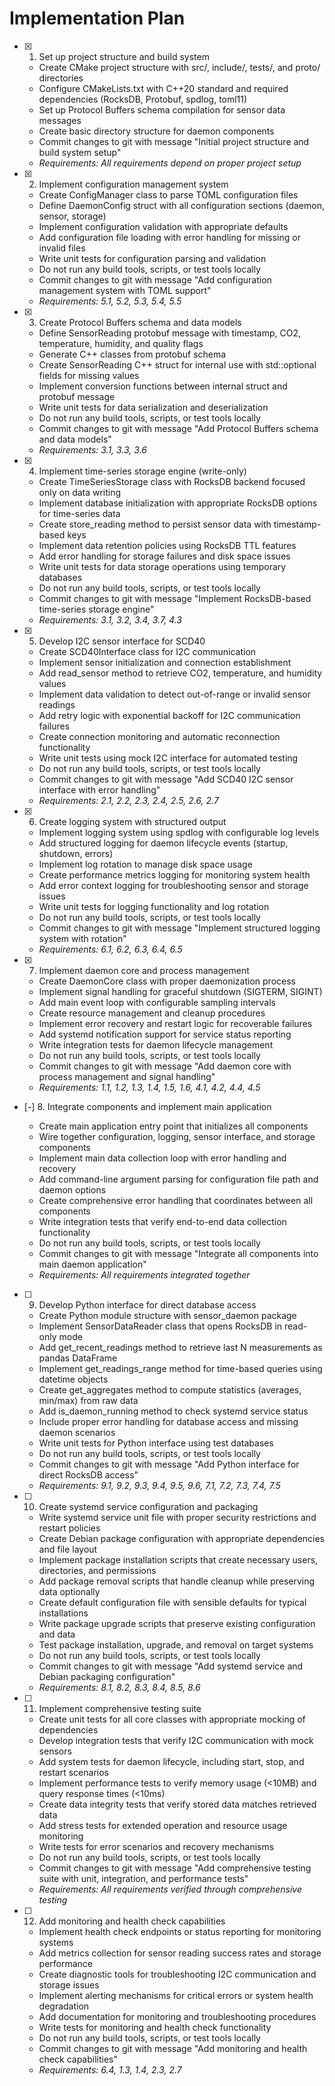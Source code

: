 # Implementation Plan

- [x] 1. Set up project structure and build system
  - Create CMake project structure with src/, include/, tests/, and proto/ directories
  - Configure CMakeLists.txt with C++20 standard and required dependencies (RocksDB, Protobuf, spdlog, toml11)
  - Set up Protocol Buffers schema compilation for sensor data messages
  - Create basic directory structure for daemon components
  - Commit changes to git with message "Initial project structure and build system setup"
  - _Requirements: All requirements depend on proper project setup_

- [x] 2. Implement configuration management system
  - Create ConfigManager class to parse TOML configuration files
  - Define DaemonConfig struct with all configuration sections (daemon, sensor, storage)
  - Implement configuration validation with appropriate defaults
  - Add configuration file loading with error handling for missing or invalid files
  - Write unit tests for configuration parsing and validation
  - Do not run any build tools, scripts, or test tools locally
  - Commit changes to git with message "Add configuration management system with TOML support"
  - _Requirements: 5.1, 5.2, 5.3, 5.4, 5.5_

- [x] 3. Create Protocol Buffers schema and data models





  - Define SensorReading protobuf message with timestamp, CO2, temperature, humidity, and quality flags
  - Generate C++ classes from protobuf schema
  - Create SensorReading C++ struct for internal use with std::optional fields for missing values
  - Implement conversion functions between internal struct and protobuf message
  - Write unit tests for data serialization and deserialization
  - Do not run any build tools, scripts, or test tools locally
  - Commit changes to git with message "Add Protocol Buffers schema and data models"
  - _Requirements: 3.1, 3.3, 3.6_

- [x] 4. Implement time-series storage engine (write-only)





  - Create TimeSeriesStorage class with RocksDB backend focused only on data writing
  - Implement database initialization with appropriate RocksDB options for time-series data
  - Create store_reading method to persist sensor data with timestamp-based keys
  - Implement data retention policies using RocksDB TTL features
  - Add error handling for storage failures and disk space issues
  - Write unit tests for data storage operations using temporary databases
  - Do not run any build tools, scripts, or test tools locally
  - Commit changes to git with message "Implement RocksDB-based time-series storage engine"
  - _Requirements: 3.1, 3.2, 3.4, 3.7, 4.3_

- [x] 5. Develop I2C sensor interface for SCD40





  - Create SCD40Interface class for I2C communication
  - Implement sensor initialization and connection establishment
  - Add read_sensor method to retrieve CO2, temperature, and humidity values
  - Implement data validation to detect out-of-range or invalid sensor readings
  - Add retry logic with exponential backoff for I2C communication failures
  - Create connection monitoring and automatic reconnection functionality
  - Write unit tests using mock I2C interface for automated testing
  - Do not run any build tools, scripts, or test tools locally
  - Commit changes to git with message "Add SCD40 I2C sensor interface with error handling"
  - _Requirements: 2.1, 2.2, 2.3, 2.4, 2.5, 2.6, 2.7_

- [x] 6. Create logging system with structured output





  - Implement logging system using spdlog with configurable log levels
  - Add structured logging for daemon lifecycle events (startup, shutdown, errors)
  - Implement log rotation to manage disk space usage
  - Create performance metrics logging for monitoring system health
  - Add error context logging for troubleshooting sensor and storage issues
  - Write unit tests for logging functionality and log rotation
  - Do not run any build tools, scripts, or test tools locally
  - Commit changes to git with message "Implement structured logging system with rotation"
  - _Requirements: 6.1, 6.2, 6.3, 6.4, 6.5_

- [x] 7. Implement daemon core and process management





  - Create DaemonCore class with proper daemonization process
  - Implement signal handling for graceful shutdown (SIGTERM, SIGINT)
  - Add main event loop with configurable sampling intervals
  - Create resource management and cleanup procedures
  - Implement error recovery and restart logic for recoverable failures
  - Add systemd notification support for service status reporting
  - Write integration tests for daemon lifecycle management
  - Do not run any build tools, scripts, or test tools locally
  - Commit changes to git with message "Add daemon core with process management and signal handling"
  - _Requirements: 1.1, 1.2, 1.3, 1.4, 1.5, 1.6, 4.1, 4.2, 4.4, 4.5_

- [-] 8. Integrate components and implement main application









  - Create main application entry point that initializes all components
  - Wire together configuration, logging, sensor interface, and storage components
  - Implement main data collection loop with error handling and recovery
  - Add command-line argument parsing for configuration file path and daemon options
  - Create comprehensive error handling that coordinates between all components
  - Write integration tests that verify end-to-end data collection functionality
  - Do not run any build tools, scripts, or test tools locally
  - Commit changes to git with message "Integrate all components into main daemon application"
  - _Requirements: All requirements integrated together_

- [ ] 9. Develop Python interface for direct database access
  - Create Python module structure with sensor_daemon package
  - Implement SensorDataReader class that opens RocksDB in read-only mode
  - Add get_recent_readings method to retrieve last N measurements as pandas DataFrame
  - Implement get_readings_range method for time-based queries using datetime objects
  - Create get_aggregates method to compute statistics (averages, min/max) from raw data
  - Add is_daemon_running method to check systemd service status
  - Include proper error handling for database access and missing daemon scenarios
  - Write unit tests for Python interface using test databases
  - Do not run any build tools, scripts, or test tools locally
  - Commit changes to git with message "Add Python interface for direct RocksDB access"
  - _Requirements: 9.1, 9.2, 9.3, 9.4, 9.5, 9.6, 7.1, 7.2, 7.3, 7.4, 7.5_

- [ ] 10. Create systemd service configuration and packaging
  - Write systemd service unit file with proper security restrictions and restart policies
  - Create Debian package configuration with appropriate dependencies and file layout
  - Implement package installation scripts that create necessary users, directories, and permissions
  - Add package removal scripts that handle cleanup while preserving data optionally
  - Create default configuration file with sensible defaults for typical installations
  - Write package upgrade scripts that preserve existing configuration and data
  - Test package installation, upgrade, and removal on target systems
  - Do not run any build tools, scripts, or test tools locally
  - Commit changes to git with message "Add systemd service and Debian packaging configuration"
  - _Requirements: 8.1, 8.2, 8.3, 8.4, 8.5, 8.6_

- [ ] 11. Implement comprehensive testing suite
  - Create unit tests for all core classes with appropriate mocking of dependencies
  - Develop integration tests that verify I2C communication with mock sensors
  - Add system tests for daemon lifecycle, including start, stop, and restart scenarios
  - Implement performance tests to verify memory usage (<10MB) and query response times (<10ms)
  - Create data integrity tests that verify stored data matches retrieved data
  - Add stress tests for extended operation and resource usage monitoring
  - Write tests for error scenarios and recovery mechanisms
  - Do not run any build tools, scripts, or test tools locally
  - Commit changes to git with message "Add comprehensive testing suite with unit, integration, and performance tests"
  - _Requirements: All requirements verified through comprehensive testing_

- [ ] 12. Add monitoring and health check capabilities
  - Implement health check endpoints or status reporting for monitoring systems
  - Add metrics collection for sensor reading success rates and storage performance
  - Create diagnostic tools for troubleshooting I2C communication and storage issues
  - Implement alerting mechanisms for critical errors or system health degradation
  - Add documentation for monitoring and troubleshooting procedures
  - Write tests for monitoring and health check functionality
  - Do not run any build tools, scripts, or test tools locally
  - Commit changes to git with message "Add monitoring and health check capabilities"
  - _Requirements: 6.4, 1.3, 1.4, 2.3, 2.7_
